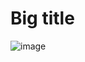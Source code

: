 # Big title

![image](https://github.com/user-attachments/assets/5cd4b1c0-ddb6-44b2-b0ed-f4269dec066c)
